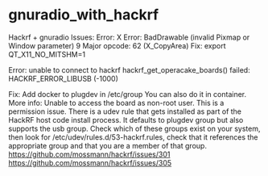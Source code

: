 # gnuradio_with_hackrf
Hackrf + gnuradio
Issues:
Error: X Error: BadDrawable (invalid Pixmap or Window parameter) 9   Major opcode: 62 (X_CopyArea) 
Fix:
export QT_X11_NO_MITSHM=1

Error: unable to connect to hackrf
hackrf_get_operacake_boards() failed: HACKRF_ERROR_LIBUSB (-1000)

Fix:
Add docker to plugdev in /etc/group
You can also do it in container.
More info:
Unable to access the board as non-root user. This is a permission issue. There is a udev rule that gets installed as part of the HackRF host code install process. It defaults to plugdev group but also supports the usb group. Check which of these groups exist on your system, then look for /etc/udev/rules.d/53-hackrf.rules, check that it references the appropriate group and that you are a member of that group.
https://github.com/mossmann/hackrf/issues/301
https://github.com/mossmann/hackrf/issues/305
